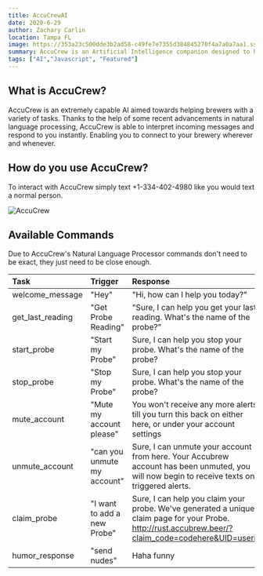 ```yaml
---
title: AccuCrewAI
date: 2020-6-29
author: Zachary Carlin
location: Tampa FL
image: https://353a23c500dde3b2ad58-c49fe7e7355d384845270f4a7a0a7aa1.ssl.cf2.rackcdn.com/5edd8a5f4d7c220008625fff/screenshot.png
summary: AccuCrew is an Artificial Intelligence companion designed to help you monitor your brewery.
tags: ["AI","Javascript", "Featured"]
---
```


## What is AccuCrew?
AccuCrew is an extremely capable AI aimed towards helping brewers with a variety of tasks. Thanks to the help of some recent advancements in natural language processing, AccuCrew is able to interpret incoming messages and respond to you instantly. Enabling you to connect to your brewery wherever and whenever.

## How do you use AccuCrew? 
To interact with AccuCrew simply text +1-334-402-4980 like you would text a normal person. 



![AccuCrew](https://353a23c500dde3b2ad58-c49fe7e7355d384845270f4a7a0a7aa1.ssl.cf2.rackcdn.com/5edd8a5f4d7c220008625fff/screenshot.png)


## Available Commands
Due to AccuCrew's Natural Language Processor commands don't need to be exact, they just need to be close enough.

| Task | Trigger | Response |
| :------------- | :--------- | :----------- |
|  welcome_message | "Hey"   |  "Hi, how can I help you today?"|
| get_last_reading  | "Get Probe Reading" | "Sure, I can help you get your last reading. What's the name of the probe?" |
| start_probe |"Start my Probe"  | Sure, I can help you stop your probe. What's the name of the probe?|
| stop_probe |"Stop my Probe"  | Sure, I can help you stop your probe. What's the name of the probe?|
| mute_account | "Mute my account please" | You won't receive any more alerts till you turn this back on either here, or under your account settings|
|unmute_account| "can you unmute my account"|Sure, I can unmute your account from here. Your Accubrew account has been unmuted, you will now begin to receive texts on triggered alerts.|
| claim_probe |"I want to add a new Probe"|Sure, I can help you claim your probe. We've generated a unique claim page for your Probe. http://rust.accubrew.beer/?claim_code=codehere&UID=userid|
|humor_response|"send nudes"|Haha funny|
